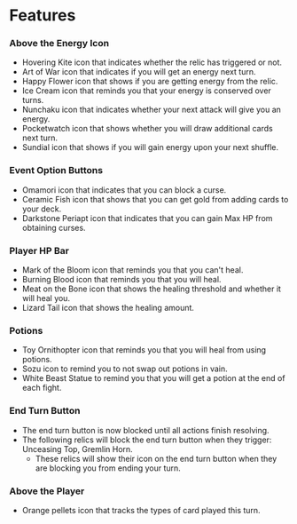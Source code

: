 # Features

### Above the Energy Icon

- Hovering Kite icon that indicates whether the relic has triggered or not.
- Art of War icon that indicates if you will get an energy next turn.
- Happy Flower icon that shows if you are getting energy from the relic.
- Ice Cream icon that reminds you that your energy is conserved over turns.
- Nunchaku icon that indicates whether your next attack will give you an energy.
- Pocketwatch icon that shows whether you will draw  additional cards next turn.
- Sundial icon that shows if you will gain energy upon your next shuffle.

### Event Option Buttons

- Omamori icon that indicates that you can block a curse.
- Ceramic Fish icon that shows that you can get gold from adding cards to your deck.
- Darkstone Periapt icon that indicates that you can gain Max HP from obtaining curses.

### Player HP Bar

- Mark of the Bloom icon that reminds you that you can't heal.
- Burning Blood icon that reminds you that you will heal.
- Meat on the Bone icon that shows the healing threshold and whether it will heal you.
- Lizard Tail icon that shows the healing amount.

### Potions

- Toy Ornithopter icon that reminds you that you will heal from using potions.
- Sozu icon to remind you to not swap out potions in vain.
- White Beast Statue to remind you that you will get a potion at the end of each fight.

### End Turn Button

- The end turn button is now blocked until all actions finish resolving.
- The following relics will block the end turn button when they trigger: Unceasing Top, Gremlin Horn.
  - These relics will show their icon on the end turn button when they are blocking you from ending your turn.
  
### Above the Player

- Orange pellets icon that tracks the types of card played this turn.